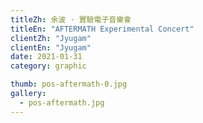 ```yaml
---
titleZh: 余波 · 實驗電子音樂會
titleEn: "AFTERMATH Experimental Concert"
clientZh: "Jyugam"
clientEn: "Jyugam"
date: 2021-01-31
category: graphic

thumb: pos-aftermath-0.jpg
gallery:
  - pos-aftermath.jpg
---
```

